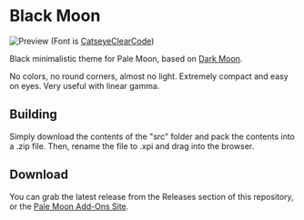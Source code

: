 # Black Moon
![Preview](https://i.imgur.com/AAmbY5e.png) (Font is [CatseyeClearCode](https://github.com/Servail/fonts))

Black minimalistic theme for Pale Moon, based on [Dark Moon](https://github.com/Lootyhoof/darkmoon).

No colors, no round corners, almost no light. Extremely compact and easy on eyes. Very useful with linear gamma.

## Building
Simply download the contents of the "src" folder and pack the contents into a .zip file. Then, rename the file to .xpi and drag into the browser.

## Download
You can grab the latest release from the Releases section of this repository, or the [Pale Moon Add-Ons Site](https://addons.palemoon.org/addon/blackmoon/).
